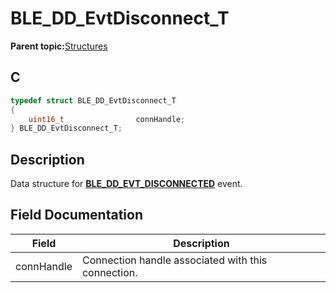 # BLE\_DD\_EvtDisconnect\_T

**Parent topic:**[Structures](GUID-B7B198D6-037B-468B-9A14-943F83191073.md)

## C

```c
typedef struct BLE_DD_EvtDisconnect_T
{
    uint16_t                connHandle;
} BLE_DD_EvtDisconnect_T;
```

## Description

Data structure for **[BLE\_DD\_EVT\_DISCONNECTED](GUID-45B8E598-9414-432D-9F5F-52044CCDE39E.md)** event.

## Field Documentation

|Field|Description|
|-----|-----------|
|connHandle|Connection handle associated with this connection.|


